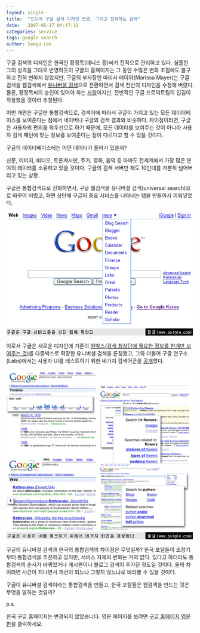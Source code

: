 ```yaml
---
layout: single
title:  "드디어 구글 검색 디자인 변경, 그리고 진화하는 검색"
date:   2007-05-17 04:47:19
categories: service
tags: google search
author: Samgu Lee
---
```

구글 검색의 디자인은 한국인 황정목(데니스 황)씨가 전적으로 관리하고 있다. 심플한 그의 성격을 그대로 반영하듯이 구글의 홈페이지는 그 동안 수많은 변화 조짐에도 불구하고 전혀 변하지 않았지만, 구글의 부사장인 마리사 메이어(Marissa Mayer)는 구글 검색을 웹검색에서 [유니버셜 검색](http://googleblog.blogspot.com/2007/05/universal-search-best-answer-is-still.html)으로 전환하면서 검색 전반의 디자인을 수정해 버렸다. 물론, 황정목씨의 승인이 있어야 하는 [사항](http://googleblog.blogspot.com/2007/05/behind-scenes-with-universal-search.html)이지만, 전반적인 구글 프로덕트팀의 입김이 작용했을 것이라 추청된다.

이번 개편은 구글판 통합검색으로, 검색어에 따라서 구글이 가지고 있는 모든 데이터베이스를 보여준다는 점에서 네이버나 구글의 검색 결과와 비슷하다. 차이점이라면, 구글은 사용자의 편의를 최우선으로 하기 때문에, 모든 데이터를 보여주는 것이 아니라 사용자 검색 패턴에 맞는 정보를 보여준다는 점이 다르다고 할 수 있을 것이다.

구글의 데이터베이스에는 어떤 데이터가 들어가 있을까?

신문, 이미지, 비디오, 토론게시판, 주가, 영화, 음악 등 아마도 전세계에서 가장 많은 분야의 데이터를 소유하고 있을 것이다. 구글의 검색 서버만 해도 10만대를 가뿐히 넘어버리고 있는 상황.

구글은 통합검색으로 진화하면서, 구글 웹검색을 유니버셜 검색(universal search)으로 바꾸어 버렸고, 화면 상단에 구글의 중요 서비스를 나타내는 탭을 만들어서 끼워넣었다.

![구글 글로벌 탭](/assets/google-global-tab.jpg)

이로서 구글은 새로운 디자인에 기존의 [원박스(검색 최상단에 필요한 정보를 한개만 보여주는 것)](http://www.palgle.com/2007/02/22/google-search-test-of-100-server/)를 다중박스로 확장한 유니버셜 검색을 론칭했고, 그와 더불어 구글 연구소(Labs)에서는 사용자 UI를 테스트하기 위한 네가지 검색어군을 [공개](http://www.google.com/experimental/)했다.

![구글의 네가지 새로운 검색 UX](/assets/google-ux-forth.jpg)

구글의 유니버셜 검색과 한국의 통합검색의 차이점은 무엇일까? 한국 포털들이 초창기부터 통합검색을 추진하고 있지만, 서비스 자체의 변화는 거의 없다. 있다고 하더라도 통합검색의 순서가 바뀌었거나 게시판이나 블로그 검색이 추가된 정도일 것이다. 둘의 차이라면 시간이 지나면서 개선이 되느냐 그렇지 않느냐로 바라볼 수 있을 것이다.

구글이 유니버셜 검색이라는 통합검색을 만들고, 한국 포탈들은 웹검색을 만드는 것은 무엇을 말하는 것일까?

p.s.

한국 구글 홈페이지는 변경되지 않았습니다. 영문 페이지를 보려면 [구글 홈페이지 영문판](http://www.google.com/webhp?hl=en)을 클릭하세요.
